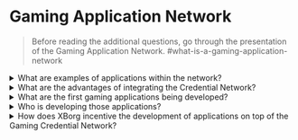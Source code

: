 # Gaming Application Network

> Before reading the additional questions, go through the presentation of the Gaming Application Network. #what-is-a-gaming-application-network

<details>

<summary>What are examples of applications within the network?</summary>

* **Soulbound launchpad**: Connect gamers with games based on their digital identity so that games can offer unique investment opportunities to gamers that like the corresponding genre.
* **Player engagement app (gamerbase.gg)**: An engagement layer on top of any games and communities connected to a unique avatar. This serves as a great acquisition tool for games and gaming communities.
* **In-game integration**: Integrate the credential layer within a game and offer unique game modes and perks for experts in the genre.
* **Communication protocol**: Allow brands to connect with players based on their credentials. Players can set a communication fee.
* **Reputation-based asset lending**: Lend your assets not based on collaterals but on your credentials and reputation.
* **Matchmaking**: Allow for more efficient in-game matchmaking based on the entire history of the gamers.
* **Decentralized gaming communities**: An app that allows for the creation of decentralized gaming communities.
* **Esports player scouting**: An app that allows for the scouting of esports players by esports teams or decentralized gaming communities.
* **Tournament platform**: A more efficient tournament platform, gated upon the performance of certain players.
* **Gaming data app**: A dating app that matches players based on their credentials.

</details>

<details>

<summary>What are the advantages of integrating the Credential Network?</summary>

The utilization of the credential network by developers provides a seamless and streamlined process for onboarding players onto the network, leading to heightened operational efficiencies and, more importantly, an enhanced user experience for the players. The advantages offered by the credential network are far-reaching, such that any gaming application that integrates it is poised to provide an unparalleled experience to its user base.

</details>

<details>

<summary>What are the first gaming applications being developed?</summary>

Soulbound launchpad and the player engagement app.

</details>

<details>

<summary>Who is developing those applications?</summary>

XBorg Labs is the main developer of those applications. However, upon decentralization, we intend to upon the development of these applications for any developers.

</details>

<details>

<summary>How does XBorg incentive the development of applications on top of the Gaming Credential Network?</summary>

A grant program will allow for the incentivization of application developments.

</details>
